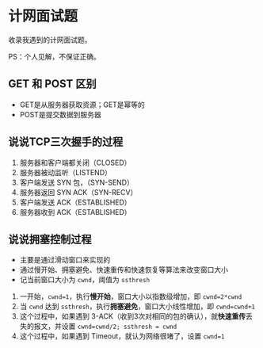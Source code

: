 # 计网面试题

收录我遇到的计网面试题。

PS：个人见解，不保证正确。

## GET 和 POST 区别

* GET是从服务器获取资源；GET是幂等的
* POST是提交数据到服务器

## 说说TCP三次握手的过程

1. 服务器和客户端都关闭（CLOSED）
2. 服务器被动监听（LISTEND）
3. 客户端发送 SYN 包，（SYN-SEND）
4. 服务器返回 SYN ACK（SYN-RECV）
5. 客户端发送 ACK（ESTABLISHED）
6. 服务器收到 ACK（ESTABLISHED）


## 说说拥塞控制过程

* 主要是通过滑动窗口来实现的
* 通过慢开始、拥塞避免、快速重传和快速恢复等算法来改变窗口大小
* 记当前窗口大小为 `cwnd`，阈值为 `ssthresh`

1. 一开始，`cwnd=1`，执行**慢开始**，窗口大小以指数级增加，即 `cwnd=2*cwnd`
2. 当 `cwnd` 达到 `ssthresh`，执行**拥塞避免**，窗口大小线性增加，即 `cwnd=cwnd+1`
3. 这个过程中，如果遇到 3-ACK（收到3次对相同的包的确认），就**快速重传**丢失的报文，并设置 `cwnd=cwnd/2; ssthresh = cwnd`
4. 这个过程中，如果遇到 Timeout，就认为网络很堵了，设置 `cwnd=1`

